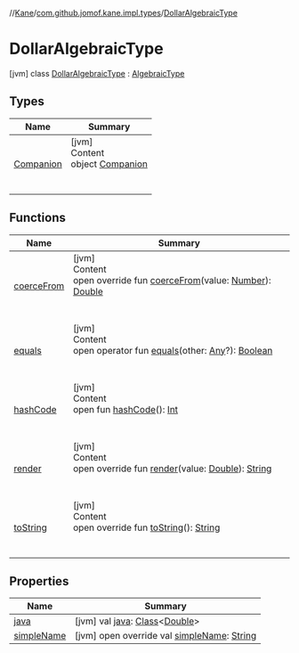 //[Kane](../../index.md)/[com.github.jomof.kane.impl.types](../index.md)/[DollarAlgebraicType](index.md)



# DollarAlgebraicType  
 [jvm] class [DollarAlgebraicType](index.md) : [AlgebraicType](../-algebraic-type/index.md)   


## Types  
  
|  Name|  Summary| 
|---|---|
| <a name="com.github.jomof.kane.impl.types/DollarAlgebraicType.Companion///PointingToDeclaration/"></a>[Companion](-companion/index.md)| <a name="com.github.jomof.kane.impl.types/DollarAlgebraicType.Companion///PointingToDeclaration/"></a>[jvm]  <br>Content  <br>object [Companion](-companion/index.md)  <br><br><br>


## Functions  
  
|  Name|  Summary| 
|---|---|
| <a name="com.github.jomof.kane.impl.types/DollarAlgebraicType/coerceFrom/#kotlin.Number/PointingToDeclaration/"></a>[coerceFrom](coerce-from.md)| <a name="com.github.jomof.kane.impl.types/DollarAlgebraicType/coerceFrom/#kotlin.Number/PointingToDeclaration/"></a>[jvm]  <br>Content  <br>open override fun [coerceFrom](coerce-from.md)(value: [Number](https://kotlinlang.org/api/latest/jvm/stdlib/kotlin/-number/index.html)): [Double](https://kotlinlang.org/api/latest/jvm/stdlib/kotlin/-double/index.html)  <br><br><br>
| <a name="kotlin/Any/equals/#kotlin.Any?/PointingToDeclaration/"></a>[equals](../../com.github.jomof.kane.impl.visitor/-difference-visitor/index.md#%5Bkotlin%2FAny%2Fequals%2F%23kotlin.Any%3F%2FPointingToDeclaration%2F%5D%2FFunctions%2F-499012456)| <a name="kotlin/Any/equals/#kotlin.Any?/PointingToDeclaration/"></a>[jvm]  <br>Content  <br>open operator fun [equals](../../com.github.jomof.kane.impl.visitor/-difference-visitor/index.md#%5Bkotlin%2FAny%2Fequals%2F%23kotlin.Any%3F%2FPointingToDeclaration%2F%5D%2FFunctions%2F-499012456)(other: [Any](https://kotlinlang.org/api/latest/jvm/stdlib/kotlin/-any/index.html)?): [Boolean](https://kotlinlang.org/api/latest/jvm/stdlib/kotlin/-boolean/index.html)  <br><br><br>
| <a name="kotlin/Any/hashCode/#/PointingToDeclaration/"></a>[hashCode](../../com.github.jomof.kane.impl.visitor/-difference-visitor/index.md#%5Bkotlin%2FAny%2FhashCode%2F%23%2FPointingToDeclaration%2F%5D%2FFunctions%2F-499012456)| <a name="kotlin/Any/hashCode/#/PointingToDeclaration/"></a>[jvm]  <br>Content  <br>open fun [hashCode](../../com.github.jomof.kane.impl.visitor/-difference-visitor/index.md#%5Bkotlin%2FAny%2FhashCode%2F%23%2FPointingToDeclaration%2F%5D%2FFunctions%2F-499012456)(): [Int](https://kotlinlang.org/api/latest/jvm/stdlib/kotlin/-int/index.html)  <br><br><br>
| <a name="com.github.jomof.kane.impl.types/DollarAlgebraicType/render/#kotlin.Double/PointingToDeclaration/"></a>[render](render.md)| <a name="com.github.jomof.kane.impl.types/DollarAlgebraicType/render/#kotlin.Double/PointingToDeclaration/"></a>[jvm]  <br>Content  <br>open override fun [render](render.md)(value: [Double](https://kotlinlang.org/api/latest/jvm/stdlib/kotlin/-double/index.html)): [String](https://kotlinlang.org/api/latest/jvm/stdlib/kotlin/-string/index.html)  <br><br><br>
| <a name="com.github.jomof.kane.impl.types/KaneType/toString/#/PointingToDeclaration/"></a>[toString](../-kane-type/to-string.md)| <a name="com.github.jomof.kane.impl.types/KaneType/toString/#/PointingToDeclaration/"></a>[jvm]  <br>Content  <br>open override fun [toString](../-kane-type/to-string.md)(): [String](https://kotlinlang.org/api/latest/jvm/stdlib/kotlin/-string/index.html)  <br><br><br>


## Properties  
  
|  Name|  Summary| 
|---|---|
| <a name="com.github.jomof.kane.impl.types/DollarAlgebraicType/java/#/PointingToDeclaration/"></a>[java](index.md#%5Bcom.github.jomof.kane.impl.types%2FDollarAlgebraicType%2Fjava%2F%23%2FPointingToDeclaration%2F%5D%2FProperties%2F-499012456)| <a name="com.github.jomof.kane.impl.types/DollarAlgebraicType/java/#/PointingToDeclaration/"></a> [jvm] val [java](index.md#%5Bcom.github.jomof.kane.impl.types%2FDollarAlgebraicType%2Fjava%2F%23%2FPointingToDeclaration%2F%5D%2FProperties%2F-499012456): [Class](https://docs.oracle.com/javase/8/docs/api/java/lang/Class.html)<[Double](https://kotlinlang.org/api/latest/jvm/stdlib/kotlin/-double/index.html)>   <br>
| <a name="com.github.jomof.kane.impl.types/DollarAlgebraicType/simpleName/#/PointingToDeclaration/"></a>[simpleName](simple-name.md)| <a name="com.github.jomof.kane.impl.types/DollarAlgebraicType/simpleName/#/PointingToDeclaration/"></a> [jvm] open override val [simpleName](simple-name.md): [String](https://kotlinlang.org/api/latest/jvm/stdlib/kotlin/-string/index.html)   <br>

